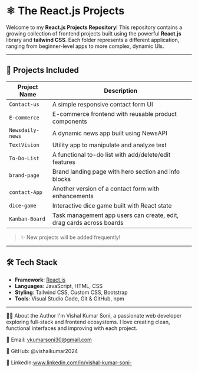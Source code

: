 # ⚛️ The React.js Projects

Welcome to my **React.js Projects Repository**! This repository contains a growing collection of frontend projects built using the powerful **React.js** library and **tailwind CSS**. 
Each folder represents a different application, ranging from beginner-level apps to more complex, dynamic UIs.

---

## 🚀 Projects Included

| Project Name         | Description                                          |
|----------------------|------------------------------------------------------|
| `Contact-us`         | A simple responsive contact form UI                  |
| `E-commerce`         | E-commerce frontend with reusable product components |
| `Newsdaily-news`     | A dynamic news app built using NewsAPI               |
| `TextVision`         | Utility app to manipulate and analyze text           |
| `To-Do-List`         | A functional to-do list with add/delete/edit features|
| `brand-page`         | Brand landing page with hero section and info blocks |
| `contact-App`        | Another version of a contact form with enhancements  |
| `dice-game`          | Interactive dice game built with React state         |
| `Kanban-Board`       | Task management app users can create, edit, drag cards across boards|

> ✨ New projects will be added frequently!

---

## 🛠️ Tech Stack

- **Framework**: [React.js](https://reactjs.org/)
- **Languages**: JavaScript, HTML, CSS
- **Styling**: Tailwind CSS, Custom CSS, Bootstrap
- **Tools**: Visual Studio Code, Git & GitHub, npm

---

👨‍💻 About the Author
I'm Vishal Kumar Soni, a passionate web developer exploring full-stack and frontend ecosystems. I love creating clean, functional interfaces and improving with each project.

📧 Email: vkumarsoni30@gmail.com

🔗 GitHub: @vishalkumar2024

💼 LinkedIn:www.linkedin.com/in/vishal-kumar-soni-


